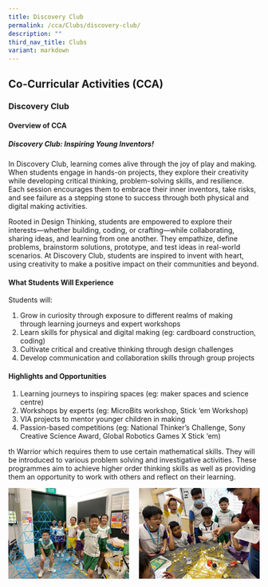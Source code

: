 ```yaml
---
title: Discovery Club
permalink: /cca/Clubs/discovery-club/
description: ""
third_nav_title: Clubs
variant: markdown
---
```

## Co-Curricular&nbsp;Activities&nbsp;(CCA)

### Discovery Club
#### Overview of CCA
##### Discovery Club: Inspiring Young Inventors!

In Discovery Club, learning comes alive through the joy of play and making. When students engage in hands-on projects, they explore their creativity while developing critical thinking, problem-solving skills, and resilience. Each session encourages them to embrace their inner inventors, take risks, and see failure as a stepping stone to success through both physical and digital making activities.

Rooted in Design Thinking, students are empowered to explore their interests—whether building, coding, or crafting—while collaborating, sharing ideas, and learning from one another. They empathize, define problems, brainstorm solutions, prototype, and test ideas in real-world scenarios. At Discovery Club, students are inspired to invent with heart, using creativity to make a positive impact on their communities and beyond.
#### What Students Will Experience 
Students will: 
1. Grow in curiosity through exposure to different realms of making through learning journeys and expert workshops
2. Learn skills for physical and digital making (eg: cardboard construction, coding)
3. Cultivate critical and creative thinking through design challenges
4. Develop communication and collaboration skills through group projects
#### Highlights and Opportunities 
1. Learning journeys to inspiring spaces (eg: maker spaces and science centre)
2. Workshops by experts (eg: MicroBits workshop, Stick ‘em Workshop)
3. VIA projects to mentor younger children in making
4. Passion-based competitions (eg: National Thinker’s Challenge, Sony Creative Science Award, Global Robotics Games X Stick ‘em)

th Warrior which requires them to use certain mathematical skills. They will be introduced to various problem solving and investigative activities. These programmes aim to achieve higher order thinking skills as well as providing them an opportunity to work with others and reflect on their learning.

<img src="/images/2025/Cca/d1.jpg" style="width:48%" align="left">
<img src="/images/2025/Cca/d2.jpg" style="width:48%" align="right">
<br clear="left">
